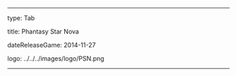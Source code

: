 ---

type: Tab

title: Phantasy Star Nova

dateReleaseGame: 2014-11-27

logo: ../../../images/logo/PSN.png


---
